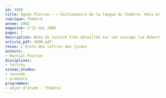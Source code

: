 ```yaml
---
id: 4990
title: Agnès Pierron – « Dictionnaire de la langue du théâtre. Mots et mœurs du théâtre »
rubrique: Théâtre
annee: 2002
magazine: n°12 mai 2003
pages: 7
description: Note de lecture très détaillée sur cet ouvrage (Le Robert, 2002).
article_pdf: 4990.pdf
revue: L’école des lettres des lycées
auteurs:
- Martial Poirson
disciplines:
- lettres
niveau_etudes:
- seconde
- première
programmes:
- objet d’étude - théâtre
---
```

